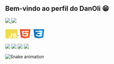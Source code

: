 ## Bem-vindo ao perfil do DanOli  😁

 <div>
   <a href="https://github.com/DanOli00">
   <img height="180em" src="https://github-readme-stats.vercel.app/api?username=DanOli00&show_icons=true&theme=tokyonight&include_all_commits=true&count_private=true"/>
   <img height="180em" src="https://github-readme-stats.vercel.app/api/top-langs/?username=DanOli00&layout=compact&langs_count=6&theme=tokyonight"/>

</div>
<div style="display: inline_block"><br>
  <img align="center" alt="Js" height="30" width="40" src="https://raw.githubusercontent.com/devicons/devicon/master/icons/javascript/javascript-plain.svg">
  <img align="center" alt="HTML" height="30" width="40" src="https://raw.githubusercontent.com/devicons/devicon/master/icons/html5/html5-original.svg">
  <img align="center" alt="CSS" height="30" width="40" src="https://raw.githubusercontent.com/devicons/devicon/master/icons/css3/css3-original.svg">
</div>
 
 <br>
 
<div> 
  <a href="https://www.instagram.com/dan_oli_00/" target="_blank"><img src="https://img.shields.io/badge/-Instagram-%23E4405F?style=for-the-badge&logo=instagram&logoColor=white" target="_blank" ></a>
 <a href111111111111111111111111111111111111111111111111111="https://discord.gg/" target="_blank" ><img src="111111111111111111111111111111https://img.shields.io/badge/Discord-7289DA?style=for-the-badge&logo=discord&logoColor=white" target="_blank" ></a> 
  <a href = "mailto:danieloliveira_dho@hotmail.com"><img src="https://img.shields.io/badge/-Gmail-%23333?style=for-the-badge&logo=gmail&logoColor=white" target="_blank"></a>
  <a href="https://www.linkedin.com/in/daniel-oliveira-710993222/" target="_blank" ><img src="https://img.shields.io/badge/-LinkedIn-%230077B5?style=for-the-badge&logo=linkedin&logoColor=white" target="_blank"></a> 
 
  ![Snake animation](https://github.com/DanOli00/DanOli00/blob/output/github-contribution-grid-snake.svg)

</div>
